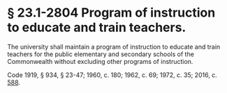 # § 23.1-2804 Program of instruction to educate and train teachers.

<p>The university shall maintain a program of instruction to educate and train teachers for the public elementary and secondary schools of the Commonwealth without excluding other programs of instruction.</p><p>Code 1919, § 934, § 23-47; 1960, c. 180; 1962, c. 69; 1972, c. 35; 2016, c. <a href='http://lis.virginia.gov/cgi-bin/legp604.exe?161+ful+CHAP0588'>588</a>.</p>
